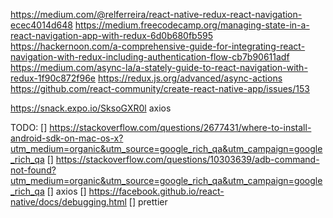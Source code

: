 https://medium.com/@relferreira/react-native-redux-react-navigation-ecec4014d648
https://medium.freecodecamp.org/managing-state-in-a-react-navigation-app-with-redux-6d0b680fb595
https://hackernoon.com/a-comprehensive-guide-for-integrating-react-navigation-with-redux-including-authentication-flow-cb7b90611adf
https://medium.com/async-la/a-stately-guide-to-react-navigation-with-redux-1f90c872f96e
https://redux.js.org/advanced/async-actions
https://github.com/react-community/create-react-native-app/issues/153

https://snack.expo.io/SksoGXR0l
axios

TODO:
[] https://stackoverflow.com/questions/2677431/where-to-install-android-sdk-on-mac-os-x?utm_medium=organic&utm_source=google_rich_qa&utm_campaign=google_rich_qa
[] https://stackoverflow.com/questions/10303639/adb-command-not-found?utm_medium=organic&utm_source=google_rich_qa&utm_campaign=google_rich_qa
[] axios
[] https://facebook.github.io/react-native/docs/debugging.html
[] prettier

